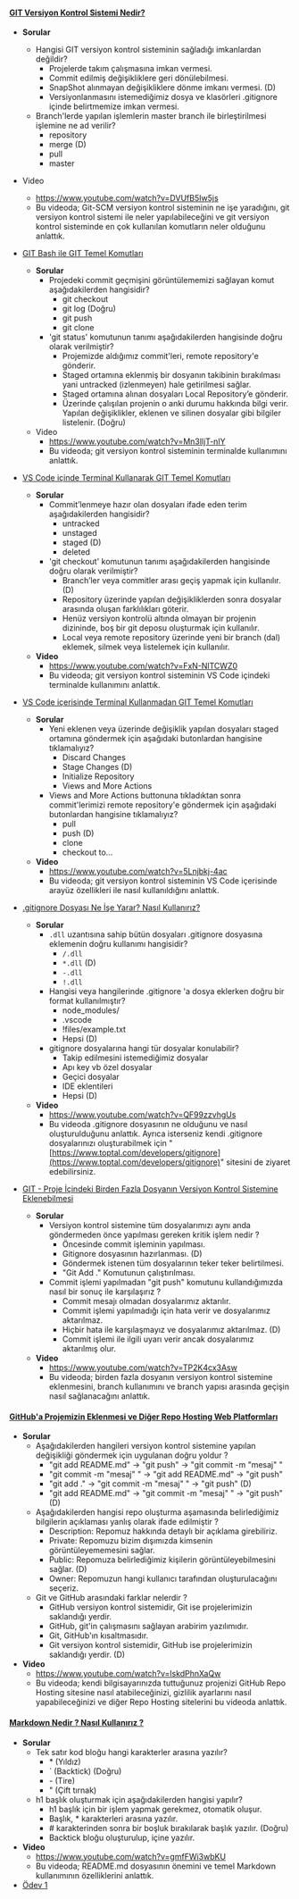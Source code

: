 #### [GIT Versiyon Kontrol Sistemi Nedir?](git-versiyon-kontrol-sistemi-nedir/)

- **Sorular**
  - Hangisi GIT versiyon kontrol sisteminin sağladığı imkanlardan değildir?
    - Projelerde takım çalışmasına imkan vermesi.
    - Commit edilmiş değişikliklere geri dönülebilmesi.
    - SnapShot alınmayan değişikliklere dönme imkanı vermesi. (D)
    - Versiyonlanmasını istemediğimiz dosya ve klasörleri .gitignore içinde belirtmemize imkan vermesi.
  - Branch'lerde yapılan işlemlerin master branch ile birleştirilmesi işlemine ne ad verilir?
    - repository
    - merge (D)
    - pull
    - master
- Video
  - https://www.youtube.com/watch?v=DVUfB5Iw5js
  - Bu videoda; Git-SCM versiyon kontrol sisteminin ne işe yaradığını, git versiyon kontrol sistemi ile neler yapılabileceğini ve git versiyon kontrol sisteminde en çok kullanılan komutların neler olduğunu anlattık.

-  [GIT Bash ile GIT Temel Komutları](git-bash-ile-git-temel-komutlari/)
   -  **Sorular**
      -  Projedeki commit geçmişini görüntülememizi sağlayan komut aşağıdakilerden hangisidir?
         -   git checkout
         -   git log (Doğru)
         -   git push
         -   git clone
      -  'git status' komutunun tanımı aşağıdakilerden hangisinde doğru olarak verilmiştir?
         -  Projemizde aldığımız commit'leri, remote repository'e gönderir.
         -   Staged ortamına eklenmiş bir dosyanın takibinin bırakılması yani untracked (izlenmeyen) hale getirilmesi sağlar.
         -   Staged ortamına alınan dosyaları Local Repository’e gönderir.
         -   Üzerinde çalışılan projenin o anki durumu hakkında bilgi verir. Yapılan değişiklikler, eklenen ve silinen dosyalar gibi bilgiler listelenir.  (Doğru)
   -  Video
      -  https://www.youtube.com/watch?v=Mn3lljT-nIY
      -  Bu videoda; git versiyon kontrol sisteminin terminalde kullanımını anlattık.
-  [VS Code içinde Terminal Kullanarak GIT Temel Komutları](vs-code-icinde-terminal-kullanarak-git-temel-komutlari/)
   -  **Sorular**
      -  Commit’lenmeye hazır olan dosyaları ifade eden terim aşağıdakilerden hangisidir?
         -  untracked
         -  unstaged
         -  staged (D)
         -  deleted
      -  'git checkout' komutunun tanımı aşağıdakilerden hangisinde doğru olarak verilmiştir?
         -  Branch’ler veya commitler arası geçiş yapmak için kullanılır. (D)
         -   Repository üzerinde yapılan değişikliklerden sonra dosyalar arasında oluşan farklılıkları göterir.
         -   Henüz versiyon kontrolü altında olmayan bir projenin dizininde, boş bir git deposu oluşturmak için kullanılır.
         -   Local veya remote repository üzerinde yeni bir branch (dal) eklemek, silmek veya listelemek için kullanılır.
   -  **Video**
      -  https://www.youtube.com/watch?v=FxN-NlTCWZ0
      -  Bu videoda; git versiyon kontrol sisteminin VS Code içindeki terminalde kullanımını anlattık.
-  [VS Code içerisinde Terminal Kullanmadan GIT Temel Komutları](vs-code-icerisinde-terminal-kullanmadan-git-temel-komutlari/)
   -  **Sorular**
      -  Yeni eklenen veya üzerinde değişiklik yapılan dosyaları staged ortamına göndermek için aşağıdaki butonlardan hangisine tıklamalıyız?
         -  Discard Changes
         -  Stage Changes (D)
         -  Initialize Repository
         -  Views and More Actions
      -  Views and More Actions buttonuna tıkladıktan sonra commit'lerimizi remote repository'e göndermek için aşağıdaki butonlardan hangisine tıklamalıyız?
         -  pull
         -   push (D)
         -   clone
         -   checkout to...
   -  **Video**
      -  https://www.youtube.com/watch?v=5Lnjbkj-4ac
      -  Bu videoda; git versiyon kontrol sisteminin VS Code içerisinde arayüz özellikleri ile nasıl kullanıldığını anlattık.
-  [.gitignore Dosyası Ne İşe Yarar? Nasıl Kullanırız?](gitignore-dosyasi-ne-i̇se-yarar-nasil-kullaniriz/)
   -  **Sorular**
      -  `.dll` uzantısına sahip bütün dosyaları .gitignore dosyasına eklemenin doğru kullanımı hangisidir?
         -  `/.dll`
         -  `*.dll` (D)
         -  `-.dll`
         -  `!.dll`
      -  Hangisi veya hangilerinde .gitignore 'a dosya eklerken doğru bir format kullanılmıştır?
         -  node_modules/
         -   .vscode
         -   !files/example.txt
         -   Hepsi (D)
      -  gitignore dosyalarına hangi tür dosyalar konulabilir?
         -  Takip edilmesini istemediğimiz dosyalar
         -   Apı key vb özel dosyalar
         -   Geçici dosyalar
         -   IDE eklentileri
         -   Hepsi (D)
   -  **Video**
      -  https://www.youtube.com/watch?v=QF99zzvhgUs
      -  Bu videoda .gitignore dosyasının ne olduğunu ve nasıl oluşturulduğunu anlattık. Ayrıca isterseniz kendi .gitignore dosyalarınızı oluşturabilmek için "[https://www.toptal.com/developers/gitignore](https://www.toptal.com/developers/gitignore)" sitesini de ziyaret edebilirsiniz.
-  [GIT - Proje İçindeki Birden Fazla Dosyanın Versiyon Kontrol Sistemine Eklenebilmesi](git-proje-i̇cindeki-birden-fazla-dosyanin-versiyon-kontrol-sistemine-eklenebilmesi/)
   -  **Sorular**
      -  Versiyon kontrol sistemine tüm dosyalarımızı aynı anda göndermeden önce yapılması gereken kritik işlem nedir ?
         -  Öncesinde commit işleminin yapılması.
         -  Gitignore dosyasının hazırlanması. (D)
         -  Göndermek istenen tüm dosyalarının teker teker belirtilmesi.
         -  "Git Add ." Komutunun çalıştırılması.
      -  Commit işlemi yapılmadan "git push" komutunu kullandığımızda nasıl bir sonuç ile karşılaşırız ?
         -  Commit mesajı olmadan dosyalarımız aktarılır.
         -  Commit işlemi yapılmadığı için hata verir ve dosyalarımız aktarılmaz.
         -  Hiçbir hata ile karşılaşmayız ve dosyalarımız aktarılmaz. (D)
         -  Commit işlemi ile ilgili uyarı verir ancak dosyalarımız aktarılmış olur.
   -  **Video**
      -  https://www.youtube.com/watch?v=TP2K4cx3Asw
      -  Bu videoda; birden fazla dosyanın versiyon kontrol sistemine eklenmesini, branch kullanımını ve branch yapısı arasında geçişin nasıl sağlanacağını anlattık. 
#### [GitHub'a Projemizin Eklenmesi ve Diğer Repo Hosting Web Platformları](githuba-projemizin-eklenmesi-ve-diger-repo-hosting-web-platformlari/)

- **Sorular**
  - Aşağıdakilerden hangileri versiyon kontrol sistemine yapılan değişikliği göndermek için uygulanan doğru yoldur ?
    - "git add README.md" -> "git push" -> "git commit -m "mesaj" "
    - "git commit -m "mesaj" " -> "git add README.md" -> "git push"
    - "git add ." -> "git commit -m "mesaj" " -> "git push" (D)
    - "git add README.md" -> "git commit -m "mesaj" " -> "git push" (D)
  - Aşağıdakilerden hangisi repo oluşturma aşamasında belirlediğimiz bilgilerin açıklaması yanlış olarak ifade edilmiştir ?
    - Description: Repomuz hakkında detaylı bir açıklama girebiliriz.
    - Private: Repomuzu bizim dışımızda kimsenin görüntüleyememesini sağlar.
    - Public: Repomuza belirlediğimiz kişilerin görüntüleyebilmesini sağlar. (D)
    - Owner: Repomuzun hangi kullanıcı tarafından oluşturulacağını seçeriz.
  - Git ve GitHub arasındaki farklar nelerdir ?
    - GitHub versiyon kontrol sistemidir, Git ise projelerimizin saklandığı yerdir.
    -  GitHub, git'in çalışmasını sağlayan arabirim yazılımıdır.
    -  Git, GitHub'ın kısaltmasıdır.
    -  Git versiyon kontrol sistemidir, GitHub ise projelerimizin saklandığı yerdir. (D)
- **Video**
  - https://www.youtube.com/watch?v=lskdPhnXaQw
  - Bu videoda; kendi bilgisayarınızda tuttuğunuz projenizi GitHub Repo Hosting sitesine nasıl atabileceğinizi, gizlilik ayarlarını nasıl yapabileceğinizi ve diğer Repo Hosting sitelerini bu videoda anlattık.

#### [Markdown Nedir ? Nasıl Kullanırız ?](markdown-nedir-nasil-kullaniriz-/)

- **Sorular**
  - Tek satır kod bloğu hangi karakterler arasına yazılır?
    - \* (Yıldız)
    - ` (Backtick) (Doğru)
    - \- (Tire)
    - " (Çift tırnak)
  - h1 başlık oluşturmak için aşağıdakilerden hangisi yapılır?
    - h1 başlık için bir işlem yapmak gerekmez, otomatik oluşur.
    - Başlık, * karakterleri arasına yazılır.
    - \# karakterinden sonra bir boşluk bırakılarak başlık yazılır. (Doğru)
    - Backtick bloğu oluşturulup, içine yazılır.
- **Video**
    - https://www.youtube.com/watch?v=gmfFWi3wbKU
    - Bu videoda; README.md dosyasının önemini ve temel Markdown kullanımının özelliklerini anlattık.
-  [Ödev 1](odev1/)

